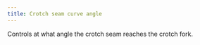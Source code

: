 ```yaml
---
title: Crotch seam curve angle
---
```


Controls at what angle the crotch seam reaches the crotch fork.

